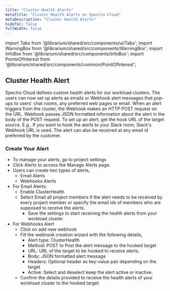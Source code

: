 ```yaml
---
title: "Cluster Health Alerts"
metaTitle: "Cluster Health Alerts on Spectro Cloud"
metaDescription: "Cluster Health Alerts"
hideToC: false
fullWidth: false
---
```


import Tabs from '@librarium/shared/src/components/ui/Tabs';
import WarningBox from '@librarium/shared/src/components/WarningBox';
import InfoBox from '@librarium/shared/src/components/InfoBox';
import PointsOfInterest from '@librarium/shared/src/components/common/PointOfInterest';


## Cluster Health Alert

Spectro Cloud defines custom health alerts for our workload clusters. The users can now set up alerts as emails or Webhook alert messages that pop-ups to users’ chat rooms, any preferred web pages or email. When an alert triggers from the cluster, the Webhook makes an HTTP POST request on the URL. Webhook passes JSON formatted information about the alert in the body of the POST request. To set up an alert, get the hook URL of the target source. E.g., If you want to hook the alerts to your Slack room, Slack's Webhook URL is used. The alert can also be received at any email id preferred by the customer.

### Create Your Alert
* To manage your alerts, go to project settings
* Click Alerts to access the Manage Alerts page.
* Users can create two types of alerts,
	* Email Alerts
	* Webhooks Alerts
* For Email Alerts:
	* Enable ClusterHealth
	* Select Email all project members if the alert needs to be received by every project member or specify the email ids of members who are supposed to receive the alerts.
       	* Save the settings to start receiving the health alerts from your workload cluster.
* For Webhooks Alert
	* Click on add new webhook
	* Fill the webhook creation wizard with the following details,
		* Alert type: ClusterHealth
		* Method: POST to Post the alert message to the hooked target
		* URL: URL of the target to be hooked to receive alerts.
		* Body: JSON formatted alert message
		* Headers: Optional header as key-value pair depending on the target
		* Active: Select and deselect keep the alert active or inactive.
	* Confirm the details provided to receive the health alerts of your workload cluster to the hooked target.




